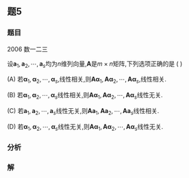 ## 题5
### 题目
2006 数一二三 

设${\mathbf{a}}_{1},{\mathbf{a}}_{2},\cdots ,{\mathbf{a}}_{s}$均为$n$维列向量,$\mathbf{A}$是$m \times  n$矩阵,下列选项正确的是 (   )

(A) 若${\mathbf{\alpha }}_{1},{\mathbf{\alpha }}_{2},\cdots ,{\mathbf{\alpha }}_{s}$,线性相关,则${\mathbf{{A\alpha }}}_{1},{\mathbf{{A\alpha }}}_{2},\cdots ,{\mathbf{{A\alpha }}}_{s}$,线性相关.

(B) 若${\mathbf{\alpha }}_{1},{\mathbf{\alpha }}_{2},\cdots ,{\mathbf{\alpha }}_{s}$线性相关,则${\mathbf{{A\alpha }}}_{1},{\mathbf{{A\alpha }}}_{2},\cdots ,{\mathbf{{A\alpha }}}_{s}$线性无关.

(C) 若${\mathbf{a}}_{1},{\mathbf{a}}_{2},\cdots ,{\mathbf{a}}_{s}$线性无关,则${\mathbf{{Aa}}}_{1},{\mathbf{{Aa}}}_{2},\cdots ,{\mathbf{{Aa}}}_{s}$线性相关.

(D) 若${\mathbf{\alpha }}_{1},{\mathbf{\alpha }}_{2},\cdots ,{\mathbf{\alpha }}_{s}$线性无关,则${\mathbf{{A\alpha }}}_{1},{\mathbf{{A\alpha }}}_{2},\cdots ,{\mathbf{{A\alpha }}}_{s}$线性无关.
### 分析

### 解